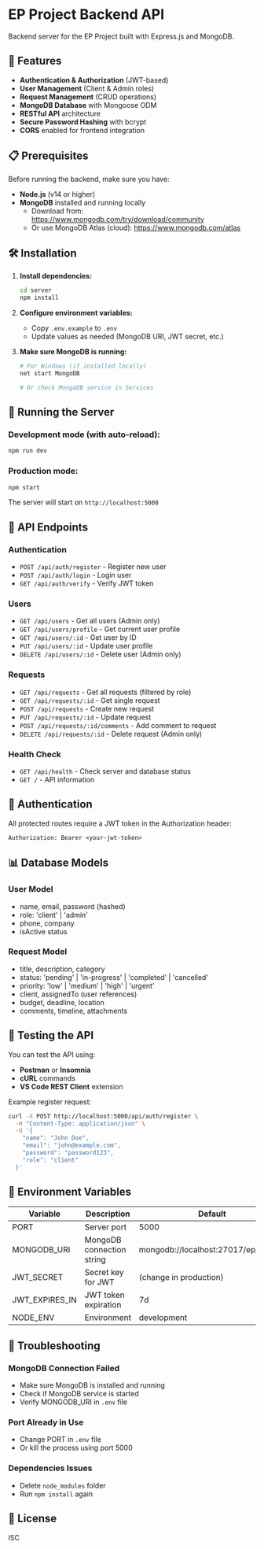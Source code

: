 # EP Project Backend API

Backend server for the EP Project built with Express.js and MongoDB.

## 🚀 Features

- **Authentication & Authorization** (JWT-based)
- **User Management** (Client & Admin roles)
- **Request Management** (CRUD operations)
- **MongoDB Database** with Mongoose ODM
- **RESTful API** architecture
- **Secure Password Hashing** with bcrypt
- **CORS** enabled for frontend integration

## 📋 Prerequisites

Before running the backend, make sure you have:

- **Node.js** (v14 or higher)
- **MongoDB** installed and running locally
  - Download from: https://www.mongodb.com/try/download/community
  - Or use MongoDB Atlas (cloud): https://www.mongodb.com/atlas

## 🛠️ Installation

1. **Install dependencies:**
   ```bash
   cd server
   npm install
   ```

2. **Configure environment variables:**
   - Copy `.env.example` to `.env`
   - Update values as needed (MongoDB URI, JWT secret, etc.)

3. **Make sure MongoDB is running:**
   ```bash
   # For Windows (if installed locally)
   net start MongoDB
   
   # Or check MongoDB service in Services
   ```

## 🚀 Running the Server

### Development mode (with auto-reload):
```bash
npm run dev
```

### Production mode:
```bash
npm start
```

The server will start on `http://localhost:5000`

## 📡 API Endpoints

### Authentication
- `POST /api/auth/register` - Register new user
- `POST /api/auth/login` - Login user
- `GET /api/auth/verify` - Verify JWT token

### Users
- `GET /api/users` - Get all users (Admin only)
- `GET /api/users/profile` - Get current user profile
- `GET /api/users/:id` - Get user by ID
- `PUT /api/users/:id` - Update user profile
- `DELETE /api/users/:id` - Delete user (Admin only)

### Requests
- `GET /api/requests` - Get all requests (filtered by role)
- `GET /api/requests/:id` - Get single request
- `POST /api/requests` - Create new request
- `PUT /api/requests/:id` - Update request
- `POST /api/requests/:id/comments` - Add comment to request
- `DELETE /api/requests/:id` - Delete request (Admin only)

### Health Check
- `GET /api/health` - Check server and database status
- `GET /` - API information

## 🔐 Authentication

All protected routes require a JWT token in the Authorization header:
```
Authorization: Bearer <your-jwt-token>
```

## 📊 Database Models

### User Model
- name, email, password (hashed)
- role: 'client' | 'admin'
- phone, company
- isActive status

### Request Model
- title, description, category
- status: 'pending' | 'in-progress' | 'completed' | 'cancelled'
- priority: 'low' | 'medium' | 'high' | 'urgent'
- client, assignedTo (user references)
- budget, deadline, location
- comments, timeline, attachments

## 🧪 Testing the API

You can test the API using:
- **Postman** or **Insomnia**
- **cURL** commands
- **VS Code REST Client** extension

Example register request:
```bash
curl -X POST http://localhost:5000/api/auth/register \
  -H "Content-Type: application/json" \
  -d '{
    "name": "John Doe",
    "email": "john@example.com",
    "password": "password123",
    "role": "client"
  }'
```

## 📝 Environment Variables

| Variable | Description | Default |
|----------|-------------|---------|
| PORT | Server port | 5000 |
| MONGODB_URI | MongoDB connection string | mongodb://localhost:27017/ep_project |
| JWT_SECRET | Secret key for JWT | (change in production) |
| JWT_EXPIRES_IN | JWT token expiration | 7d |
| NODE_ENV | Environment | development |

## 🔧 Troubleshooting

### MongoDB Connection Failed
- Make sure MongoDB is installed and running
- Check if MongoDB service is started
- Verify MONGODB_URI in `.env` file

### Port Already in Use
- Change PORT in `.env` file
- Or kill the process using port 5000

### Dependencies Issues
- Delete `node_modules` folder
- Run `npm install` again

## 📄 License

ISC
